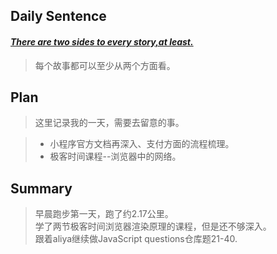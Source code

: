 ## **Daily Sentence**
#### <u>*There are two sides to every story,at least.*</u>
> 每个故事都可以至少从两个方面看。

## **Plan**
>这里记录我的一天，需要去留意的事。

> + 小程序官方文档再深入、支付方面的流程梳理。
> + 极客时间课程--浏览器中的网络。

## **Summary**
> 早晨跑步第一天，跑了约2.17公里。  
> 学了两节极客时间浏览器渲染原理的课程，但是还不够深入。    
> 跟着aliya继续做JavaScript questions仓库题21-40.

